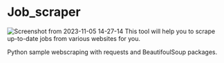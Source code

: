 # Job_scraper
![Screenshot from 2023-11-05 14-27-14](https://github.com/MammadSofiyev/Job_scraper/assets/148808384/369ce915-464e-480c-b2bc-f5582ef053d6)
This tool will help you to scrape up-to-date jobs from various websites for you.

Python sample webscraping with requests and BeautifoulSoup packages.

